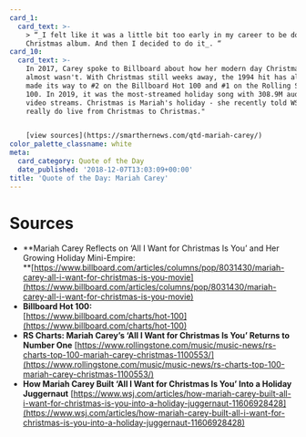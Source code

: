 ```yaml
---
card_1:
  card_text: >-
    > “_I felt like it was a little bit too early in my career to be doing a
    Christmas album. And then I decided to do it_. “
card_10:
  card_text: >-
    In 2017, Carey spoke to Billboard about how her modern day Christmas anthem
    almost wasn't. With Christmas still weeks away, the 1994 hit has already
    made its way to #2 on the Billboard Hot 100 and #1 on the Rolling Stone Top
    100. In 2019, it was the most-streamed holiday song with 308.9M audio and
    video streams. Christmas is Mariah's holiday - she recently told WSJ “I
    really do live from Christmas to Christmas."


    [view sources](https://smarthernews.com/qtd-mariah-carey/)
color_palette_classname: white
meta:
  card_category: Quote of the Day
  date_published: '2018-12-07T13:03:09+00:00'
title: 'Quote of the Day: Mariah Carey'
---
```

Sources
=======

*   **Mariah Carey Reflects on ‘All I Want for Christmas Is You’ and Her Growing Holiday Mini-Empire:  
    **[https://www.billboard.com/articles/columns/pop/8031430/mariah-carey-all-i-want-for-christmas-is-you-movie](https://www.billboard.com/articles/columns/pop/8031430/mariah-carey-all-i-want-for-christmas-is-you-movie)
*   **Billboard Hot 100:**  
    [https://www.billboard.com/charts/hot-100](https://www.billboard.com/charts/hot-100)
*   **RS Charts: Mariah Carey’s ‘All I Want for Christmas Is You’ Returns to Number One** [https://www.rollingstone.com/music/music-news/rs-charts-top-100-mariah-carey-christmas-1100553/](https://www.rollingstone.com/music/music-news/rs-charts-top-100-mariah-carey-christmas-1100553/)
*   **How Mariah Carey Built ‘All I Want for Christmas Is You’ Into a Holiday Juggernaut** [https://www.wsj.com/articles/how-mariah-carey-built-all-i-want-for-christmas-is-you-into-a-holiday-juggernaut-11606928428](https://www.wsj.com/articles/how-mariah-carey-built-all-i-want-for-christmas-is-you-into-a-holiday-juggernaut-11606928428)